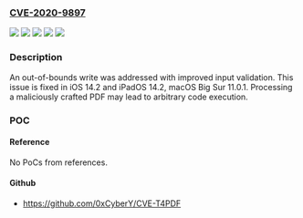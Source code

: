 ### [CVE-2020-9897](https://cve.mitre.org/cgi-bin/cvename.cgi?name=CVE-2020-9897)
![](https://img.shields.io/static/v1?label=Product&message=iOS%20and%20iPadOS&color=blue)
![](https://img.shields.io/static/v1?label=Product&message=macOS&color=blue)
![](https://img.shields.io/static/v1?label=Version&message=%3C%2011.0%20&color=brighgreen)
![](https://img.shields.io/static/v1?label=Version&message=%3C%2014.2%20&color=brighgreen)
![](https://img.shields.io/static/v1?label=Vulnerability&message=Processing%20a%20maliciously%20crafted%20PDF%20may%20lead%20to%20arbitrary%20code%20execution&color=brighgreen)

### Description

An out-of-bounds write was addressed with improved input validation. This issue is fixed in iOS 14.2 and iPadOS 14.2, macOS Big Sur 11.0.1. Processing a maliciously crafted PDF may lead to arbitrary code execution.

### POC

#### Reference
No PoCs from references.

#### Github
- https://github.com/0xCyberY/CVE-T4PDF

